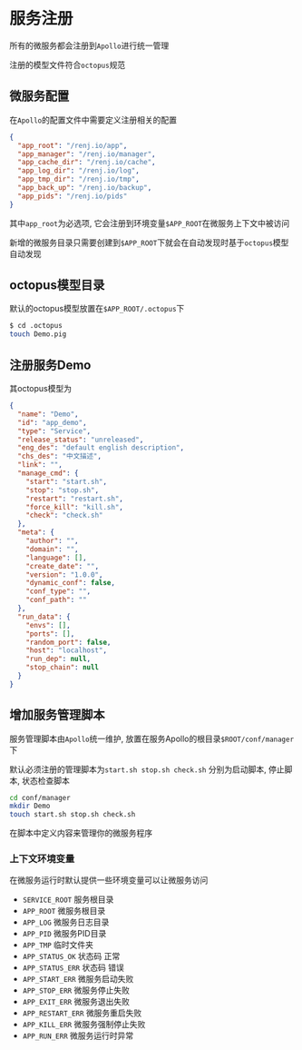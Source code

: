 # 服务注册
所有的微服务都会注册到`Apollo`进行统一管理

注册的模型文件符合`octopus`规范

## 微服务配置
在`Apollo`的配置文件中需要定义注册相关的配置
```json
{
  "app_root": "/renj.io/app",
  "app_manager": "/renj.io/manager",
  "app_cache_dir": "/renj.io/cache",
  "app_log_dir": "/renj.io/log",
  "app_tmp_dir": "/renj.io/tmp",
  "app_back_up": "/renj.io/backup",
  "app_pids": "/renj.io/pids"
}
```

其中`app_root`为必选项, 它会注册到环境变量`$APP_ROOT`在微服务上下文中被访问

新增的微服务目录只需要创建到`$APP_ROOT`下就会在自动发现时基于`octopus`模型自动发现

## octopus模型目录
默认的octopus模型放置在`$APP_ROOT/.octopus`下
```bash
$ cd .octopus
touch Demo.pig
```

## 注册服务Demo
其octopus模型为
```json
{
  "name": "Demo",
  "id": "app_demo",
  "type": "Service",
  "release_status": "unreleased",
  "eng_des": "default english description",
  "chs_des": "中文描述",
  "link": "",
  "manage_cmd": {
    "start": "start.sh",
    "stop": "stop.sh",
    "restart": "restart.sh",
    "force_kill": "kill.sh",
    "check": "check.sh"
  },
  "meta": {
    "author": "",
    "domain": "",
    "language": [],
    "create_date": "",
    "version": "1.0.0",
    "dynamic_conf": false,
    "conf_type": "",
    "conf_path": ""
  },
  "run_data": {
    "envs": [],
    "ports": [],
    "random_port": false,
    "host": "localhost",
    "run_dep": null,
    "stop_chain": null
  }
}
```

## 增加服务管理脚本
服务管理脚本由`Apollo`统一维护, 放置在服务Apollo的根目录`$ROOT/conf/manager`下

默认必须注册的管理脚本为`start.sh stop.sh check.sh`
分别为启动脚本, 停止脚本, 状态检查脚本

```bash
cd conf/manager
mkdir Demo
touch start.sh stop.sh check.sh
```

在脚本中定义内容来管理你的微服务程序

### 上下文环境变量
在微服务运行时默认提供一些环境变量可以让微服务访问
- `SERVICE_ROOT` 服务根目录
- `APP_ROOT` 微服务根目录
- `APP_LOG` 微服务日志目录
- `APP_PID` 微服务PID目录
- `APP_TMP` 临时文件夹
- `APP_STATUS_OK` 状态码 正常
- `APP_STATUS_ERR` 状态码 错误
- `APP_START_ERR` 微服务启动失败
- `APP_STOP_ERR` 微服务停止失败
- `APP_EXIT_ERR` 微服务退出失败
- `APP_RESTART_ERR` 微服务重启失败
- `APP_KILL_ERR` 微服务强制停止失败
- `APP_RUN_ERR` 微服务运行时异常